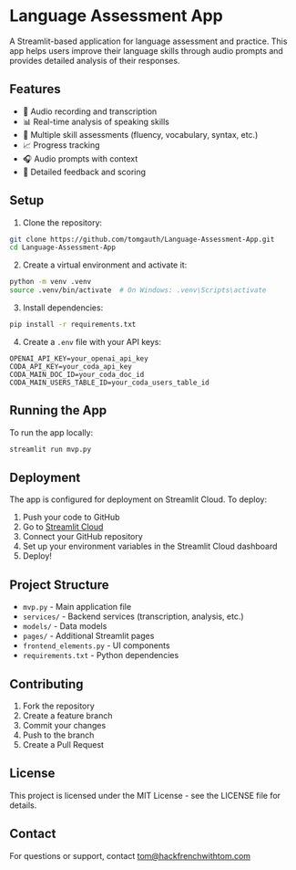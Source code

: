 # Language Assessment App

A Streamlit-based application for language assessment and practice. This app helps users improve their language skills through audio prompts and provides detailed analysis of their responses.

## Features

- 🎤 Audio recording and transcription
- 📊 Real-time analysis of speaking skills
- 🎯 Multiple skill assessments (fluency, vocabulary, syntax, etc.)
- 📈 Progress tracking
- 🎧 Audio prompts with context
- 📝 Detailed feedback and scoring

## Setup

1. Clone the repository:
```bash
git clone https://github.com/tomgauth/Language-Assessment-App.git
cd Language-Assessment-App
```

2. Create a virtual environment and activate it:
```bash
python -m venv .venv
source .venv/bin/activate  # On Windows: .venv\Scripts\activate
```

3. Install dependencies:
```bash
pip install -r requirements.txt
```

4. Create a `.env` file with your API keys:
```
OPENAI_API_KEY=your_openai_api_key
CODA_API_KEY=your_coda_api_key
CODA_MAIN_DOC_ID=your_coda_doc_id
CODA_MAIN_USERS_TABLE_ID=your_coda_users_table_id
```

## Running the App

To run the app locally:
```bash
streamlit run mvp.py
```

## Deployment

The app is configured for deployment on Streamlit Cloud. To deploy:

1. Push your code to GitHub
2. Go to [Streamlit Cloud](https://streamlit.io/cloud)
3. Connect your GitHub repository
4. Set up your environment variables in the Streamlit Cloud dashboard
5. Deploy!

## Project Structure

- `mvp.py` - Main application file
- `services/` - Backend services (transcription, analysis, etc.)
- `models/` - Data models
- `pages/` - Additional Streamlit pages
- `frontend_elements.py` - UI components
- `requirements.txt` - Python dependencies

## Contributing

1. Fork the repository
2. Create a feature branch
3. Commit your changes
4. Push to the branch
5. Create a Pull Request

## License

This project is licensed under the MIT License - see the LICENSE file for details.

## Contact

For questions or support, contact tom@hackfrenchwithtom.com
